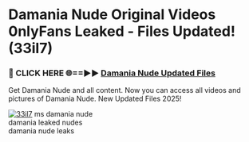 # Damania Nude Original Videos 0nlyFans Leaked - Files Updated! (33il7)

<h3>🔴 CLICK HERE 🌐==►► <a href="https://tinyurl.com/yc6ubb5a" rel="nofollow">Damania Nude Updated Files</a></h3>

Get Damania Nude and all content. Now you can access all videos and pictures of Damania Nude. New Updated Files 2025!

[![33il7](https://i.imgur.com/7eu0CRL.gif)](https://tinyurl.com/yc6ubb5a)
ms damania nude<br>
damania leaked nudes<br>
damania nude leaks